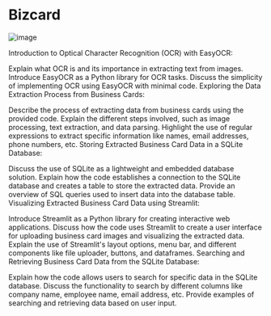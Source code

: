 # Bizcard
![image](https://github.com/balajeeycp2k/Bizcard/assets/112715562/5fe8c09b-0b33-468f-a168-52ef2391d819)


Introduction to Optical Character Recognition (OCR) with EasyOCR:

Explain what OCR is and its importance in extracting text from images.
Introduce EasyOCR as a Python library for OCR tasks.
Discuss the simplicity of implementing OCR using EasyOCR with minimal code.
Exploring the Data Extraction Process from Business Cards:

Describe the process of extracting data from business cards using the provided code.
Explain the different steps involved, such as image processing, text extraction, and data parsing.
Highlight the use of regular expressions to extract specific information like names, email addresses, phone numbers, etc.
Storing Extracted Business Card Data in a SQLite Database:

Discuss the use of SQLite as a lightweight and embedded database solution.
Explain how the code establishes a connection to the SQLite database and creates a table to store the extracted data.
Provide an overview of SQL queries used to insert data into the database table.
Visualizing Extracted Business Card Data using Streamlit:

Introduce Streamlit as a Python library for creating interactive web applications.
Discuss how the code uses Streamlit to create a user interface for uploading business card images and visualizing the extracted data.
Explain the use of Streamlit's layout options, menu bar, and different components like file uploader, buttons, and dataframes.
Searching and Retrieving Business Card Data from the SQLite Database:

Explain how the code allows users to search for specific data in the SQLite database.
Discuss the functionality to search by different columns like company name, employee name, email address, etc.
Provide examples of searching and retrieving data based on user input.
